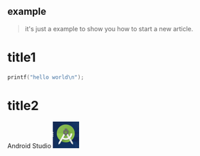 example
---

> it's just a example to show you how to start a new article.

# title1

```c
printf("hello world\n");
```

# title2

Android Studio
![](imgs/20181023-143108.png)